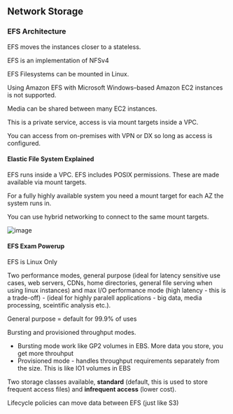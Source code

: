 ## Network Storage

### EFS Architecture

EFS moves the instances closer to a stateless.

EFS is an implementation of NFSv4

EFS Filesystems can be mounted in Linux.

Using Amazon EFS with Microsoft Windows–based Amazon EC2 instances is not supported.

Media can be shared between many EC2 instances.

This is a private service, access is via mount targets inside a VPC.

You can access from on-premises with VPN or DX so long as access is configured.

#### Elastic File System Explained

EFS runs inside a VPC.
EFS includes POSIX permissions. These are made available via mount targets.

For a fully highly available system you need a mount target for each AZ the
system runs in.

You can use hybrid networking to connect to the same mount targets.

![image](https://user-images.githubusercontent.com/88237437/159148835-1fc52854-85ef-4f25-800d-0aaa2a6d807d.png)

#### EFS Exam Powerup

EFS is Linux Only

Two performance modes, general purpose (ideal for latency sensitive use cases, web servers, CDNs, home directories, general file serving when using linux instances) and max I/O performance mode (high latency - this is a trade-off) - (ideal for highly paralell applications - big data, media processing, sceintific analysis etc.).

General purpose = default for 99.9% of uses

Bursting and provisioned throughput modes.
- Bursting mode work like GP2 volumes in EBS. More data you store, you get more throuhput
- Provisioned mode - handles throughput requirements separately from the size. This is like IO1 volumes in EBS

Two storage classes available, **standard** (default, this is used to store frequent access files) and **infrequent access** (lower cost).

Lifecycle policies can move data between EFS (just like S3)

